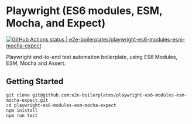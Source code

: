 # Playwright (ES6 modules, ESM, Mocha, and Expect)

[![GitHub Actions status | e2e-boilerplates/playwright-es6-modules-esm-mocha-expect](https://github.com/e2e-boilerplates/playwright-es6-modules-esm-mocha-expect/workflows/playwright-es6-modules-esm-mocha-expect/badge.svg)](https://github.com/e2e-boilerplates/playwright-es6-modules-esm-mocha-expect/actions?workflow=playwright-es6-modules-esm-mocha-expect)

Playwright end-to-end test automation boilerplate, using ES6 Modules, ESM, Mocha and Assert.

## Getting Started

    git clone git@github.com:e2e-boilerplates/playwright-es6-modules-esm-mocha-expect.git
    cd playwright-es6-modules-esm-mocha-expect
    npm inistall
    npm run test
